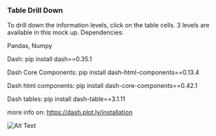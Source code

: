 ### Table Drill Down


To drill down the information levels, click on the table cells. 3 levels are available in this mock up.
Dependencies:

Pandas, Numpy

Dash: pip install dash==0.35.1

Dash Core Components: pip install dash-html-components==0.13.4

Dash html components: pip install dash-core-components==0.42.1

Dash tables: pip install dash-table==3.1.11

more info on: https://dash.plot.ly/installation

![Alt Text](dash_demo.gif)
